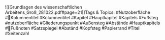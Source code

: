 
![[Grundlagen des wissenschaftlichen Arbeitens_Groß_281022.pdf#page=21]]Tags & Topics:
   #Nutzoberfläche
   #Kolumnentitel
   #Kolumnentitel
   #Kapitel
   #Hauptkapitel
   #Kapitels
   #Fußsteg
   #nutzoberfläche
   #Gliederungspunkt
   #Außensteg
   #Abstände
   #Hauptkapitels
   #Fußnoten
   #Satzspiegel
   #Abständ
   #Kopfsteg
   #Papierrand
   #Titel
   #Seitenzahl